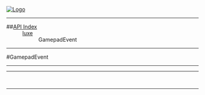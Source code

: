 
[![Logo](../../images/logo.png)](../../index.html)

---


##[API Index](../../api/index.html#luxe)   
&emsp;&emsp;&emsp;[luxe](./)   
&emsp;&emsp;&emsp;&emsp;&emsp;&emsp;GamepadEvent

---

#GamepadEvent


---




---



&nbsp;
&nbsp;
&nbsp;

---  


&nbsp;   
&nbsp;   